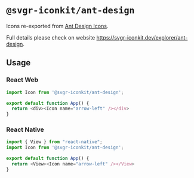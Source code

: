# `@svgr-iconkit/ant-design`

Icons re-exported from [Ant Design Icons](https://npmjs.com/package/@ant-design/icons).

Full details please check on website https://svgr-iconkit.dev/explorer/ant-design.

## Usage

### React Web

```javascript
import Icon from '@svgr-iconkit/ant-design';

export default function App() {
  return <div><Icon name="arrow-left" /></div>
}

```

### React Native

```javascript
import { View } from "react-native";
import Icon from '@svgr-iconkit/ant-design';

export default function App() {
  return <View><Icon name="arrow-left" /></View>
}

```
